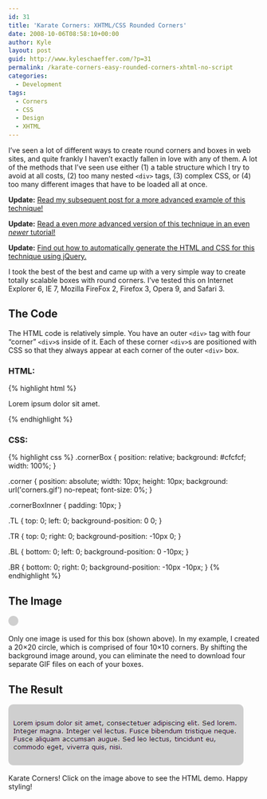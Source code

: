 ```yaml
---
id: 31
title: 'Karate Corners: XHTML/CSS Rounded Corners'
date: 2008-10-06T08:58:10+00:00
author: Kyle
layout: post
guid: http://www.kyleschaeffer.com/?p=31
permalink: /karate-corners-easy-rounded-corners-xhtml-no-script
categories:
  - Development
tags:
  - Corners
  - CSS
  - Design
  - XHTML
---
```

I’ve seen a lot of different ways to create round corners and boxes in web sites, and quite frankly I haven’t exactly fallen in love with any of them. A lot of the methods that I’ve seen use either (1) a table structure which I try to avoid at all costs, (2) too many nested `<div>` tags, (3) complex CSS, or (4) too many different images that have to be loaded all at once.

**Update:** [Read my subsequent post for a more advanced example of this technique!](/five-elegant-rounded-corner-boxes)

**Update:** [Read a even _more_ advanced version of this technique in an even _newer_ tutorial!](/reusable-transparent-css-rounded-corners)

**Update:** [Find out how to automatically generate the HTML and CSS for this technique using jQuery.](/ie-corner-inserts-via-jquery)

I took the best of the best and came up with a very simple way to create totally scalable boxes with round corners. I’ve tested this on Internet Explorer 6, IE 7, Mozilla FireFox 2, Firefox 3, Opera 9, and Safari 3.

## The Code

The HTML code is relatively simple. You have an outer `<div>` tag with four “corner” `<div>`s inside of it. Each of these corner `<div>`s are positioned with CSS so that they always appear at each corner of the outer `<div>` box.

### HTML:

{% highlight html %}
<div class="cornerBox">
  <div class="corner TL"></div>
  <div class="corner TR"></div>
  <div class="corner BL"></div>
  <div class="corner BR"></div>
  <div class="cornerBoxInner">
    <p>Lorem ipsum dolor sit amet.</p>
  </div>
</div>
{% endhighlight %}

### CSS:

{% highlight css %}
.cornerBox {
  position: relative;
  background: #cfcfcf;
  width: 100%;
}

.corner {
  position: absolute;
  width: 10px;
  height: 10px;
  background: url('corners.gif') no-repeat;
  font-size: 0%;
}

.cornerBoxInner {
  padding: 10px;
}

.TL {
  top: 0;
  left: 0;
  background-position: 0 0;
}

.TR {
  top: 0;
  right: 0;
  background-position: -10px 0;
}

.BL {
  bottom: 0;
  left: 0;
  background-position: 0 -10px;
}

.BR {
  bottom: 0;
  right: 0;
  background-position: -10px -10px;
}
{% endhighlight %}

## The Image

![The 20x20 corner image used in this demo.](/assets/img/corners.gif)

Only one image is used for this box (shown above). In my example, I created a 20&times;20 circle, which is comprised of four 10&times;10 corners. By shifting the background image around, you can eliminate the need to download four separate GIF files on each of your boxes.

## The Result

[![Click on this image to see the demo, where you can resize your browser window to see how the box scales as the height and width changes.](/assets/img/cornersbox.gif)](/karatecorners/)

Karate Corners! Click on the image above to see the HTML demo. Happy styling!
